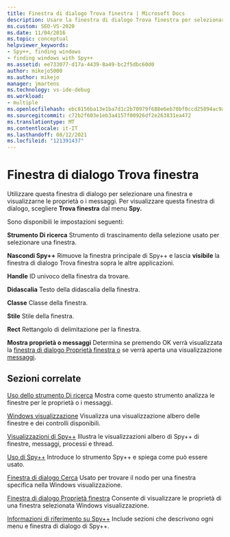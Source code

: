 ```yaml
---
title: Finestra di dialogo Trova finestra | Microsoft Docs
description: Usare la finestra di dialogo Trova finestra per selezionare una finestra e visualizzarne le proprietà o i messaggi.  Questo articolo fornisce i dettagli sull'utilizzo.
ms.custom: SEO-VS-2020
ms.date: 11/04/2016
ms.topic: conceptual
helpviewer_keywords:
- Spy++, finding windows
- finding windows with Spy++
ms.assetid: ee733077-d17a-4439-8a49-bc2f5dbc60d0
author: mikejo5000
ms.author: mikejo
manager: jmartens
ms.technology: vs-ide-debug
ms.workload:
- multiple
ms.openlocfilehash: ebc8156ba13e1ba7d1c2b70979f688e6eb70bf0ccd25894ac9a338a0344c8352
ms.sourcegitcommit: c72b2f603e1eb3a4157f00926df2e263831ea472
ms.translationtype: MT
ms.contentlocale: it-IT
ms.lasthandoff: 08/12/2021
ms.locfileid: "121391437"
---
```

# <a name="find-window-dialog-box"></a>Finestra di dialogo Trova finestra
Utilizzare questa finestra di dialogo per selezionare una finestra e visualizzarne le proprietà o i messaggi. Per visualizzare questa finestra di dialogo, scegliere **Trova finestra** dal menu **Spy.**

 Sono disponibili le impostazioni seguenti:

 **Strumento Di ricerca** Strumento di trascinamento della selezione usato per selezionare una finestra.

 **Nascondi Spy++** Rimuove la finestra principale di Spy++ e lascia **visibile** la finestra di dialogo Trova finestra sopra le altre applicazioni.

 **Handle** ID univoco della finestra da trovare.

 **Didascalia** Testo della didascalia della finestra.

 **Classe** Classe della finestra.

 **Stile** Stile della finestra.

 **Rect** Rettangolo di delimitazione per la finestra.

 **Mostra proprietà o messaggi** Determina se premendo OK verrà visualizzata la [finestra di dialogo Proprietà finestra o](../debugger/window-properties-dialog-box.md) se verrà aperta una visualizzazione [messaggi](../debugger/messages-view.md).

## <a name="related-sections"></a>Sezioni correlate
 [Uso dello strumento Di ricerca](../debugger/how-to-use-the-finder-tool.md) Mostra come questo strumento analizza le finestre per le proprietà o i messaggi.

 [Windows visualizzazione](../debugger/windows-view.md) Visualizza una visualizzazione albero delle finestre e dei controlli disponibili.

 [Visualizzazioni di Spy++](../debugger/spy-increment-views.md) Illustra le visualizzazioni albero di Spy++ di finestre, messaggi, processi e thread.

 [Uso di Spy++](../debugger/using-spy-increment.md) Introduce lo strumento Spy++ e spiega come può essere usato.

 [Finestra di dialogo Cerca](../debugger/window-search-dialog-box.md) Usato per trovare il nodo per una finestra specifica nella Windows visualizzazione.

 [Finestra di dialogo Proprietà finestra](../debugger/window-properties-dialog-box.md) Consente di visualizzare le proprietà di una finestra selezionata Windows visualizzazione.

 [Informazioni di riferimento su Spy++](../debugger/spy-increment-reference.md) Include sezioni che descrivono ogni menu e finestra di dialogo di Spy++.